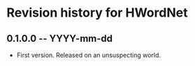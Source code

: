 # Revision history for HWordNet

## 0.1.0.0  -- YYYY-mm-dd

* First version. Released on an unsuspecting world.
